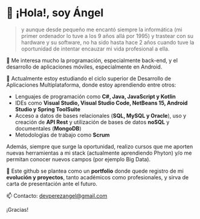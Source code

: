 # 👋 ¡Hola!, soy Ángel #
>y aunque desde pequeño me encantó siempre la informática (mi primer ordenador lo tuve a los 9 años allá por 1995) y trastear con su hardware y su software, no ha sido hasta hace 2 años cuando tuve la oportunidad de intentar encauzar mi vida profesional a ella. 

📲 Me interesa mucho la programación, especialmente back-end, y el desarrollo de aplicaciones móviles, especialmente en Android.

📖 Actualmente estoy estudiando el ciclo superior de Desarrollo de Aplicaciones Multiplataforma, donde estoy aprendiendo entre otros:
- Lenguajes de programación como **C#, Java, JavaScript y Kotlin** 
- IDEs como **Visual Studio, Visual Studio Code, NetBeans 15, Android Studio y Spring ToolSuite**
- Acceso a datos de bases relacionales (**SQL, MySQL y Oracle**), uso y creación de **API Rest** y utilización de bases de datos **noSQL** y documentales (**MongoDB**)
- Metodologías de trabajo como **Scrum**

Además, siempre que surge la oportunidad, realizo cursos que me aporten nuevas herramientas a mi stack (actualmente aprendiendo Phyton) y/o me permitan conocer nuevos campos (por ejemplo Big Data).

📢 Este github se plantea como un **portfolio** donde quede registro de mi **evolución y proyectos**, tanto académicos como profesionales, y sirva de carta de presentación ante el futuro.

📫 Contacto: devperezangel@gmail.com

¡Gracias!

<!---
AngelPerezDev/AngelPerezDev is a ✨ special ✨ repository because its `README.md` (this file) appears on your GitHub profile.
You can click the Preview link to take a look at your changes.
--->
